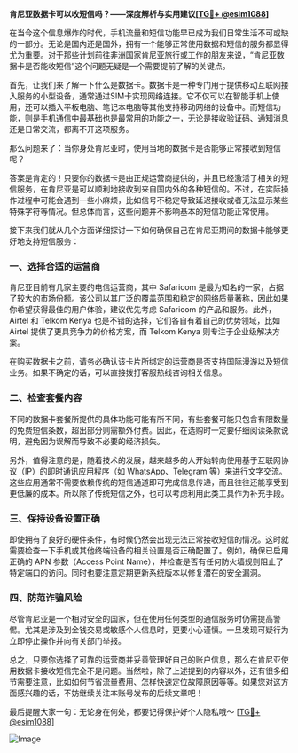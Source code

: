 **肯尼亚数据卡可以收短信吗？——深度解析与实用建议[[TG💪+ @esim1088](https://t.me/s/esim1088)]**

在当今这个信息爆炸的时代，手机流量和短信功能早已成为我们日常生活不可或缺的一部分。无论是国内还是国外，拥有一个能够正常使用数据和短信的服务都显得尤为重要。对于那些计划前往非洲国家肯尼亚旅行或工作的朋友来说，“肯尼亚数据卡是否能收短信”这个问题无疑是一个需要提前了解的关键点。

首先，让我们来了解一下什么是数据卡。数据卡是一种专门用于提供移动互联网接入服务的小型设备，通常通过SIM卡实现网络连接。它不仅可以在智能手机上使用，还可以插入平板电脑、笔记本电脑等其他支持移动网络的设备中。而短信功能，则是手机通信中最基础也是最常用的功能之一，无论是接收验证码、通知消息还是日常交流，都离不开这项服务。

那么问题来了：当你身处肯尼亚时，使用当地的数据卡是否能够正常接收到短信呢？

答案是肯定的！只要你的数据卡是由正规运营商提供的，并且已经激活了相关的短信服务，在肯尼亚是可以顺利地接收到来自国内外的各种短信的。不过，在实际操作过程中可能会遇到一些小麻烦，比如信号不稳定导致延迟接收或者无法显示某些特殊字符等情况。但总体而言，这些问题并不影响基本的短信功能正常使用。

接下来我们就从几个方面详细探讨一下如何确保自己在肯尼亚期间的数据卡能够更好地支持短信服务：

### 一、选择合适的运营商

肯尼亚目前有几家主要的电信运营商，其中 Safaricom 是最为知名的一家，占据了较大的市场份额。该公司以其广泛的覆盖范围和稳定的网络质量著称，因此如果你希望获得最佳的用户体验，建议优先考虑 Safaricom 的产品和服务。此外，Airtel 和 Telkom Kenya 也是不错的选择，它们各自有着自己的优势领域，比如 Airtel 提供了更具竞争力的价格方案，而 Telkom Kenya 则专注于企业级解决方案。

在购买数据卡之前，请务必确认该卡片所绑定的运营商是否支持国际漫游以及短信业务。如果不确定的话，可以直接拨打客服热线咨询相关信息。

### 二、检查套餐内容

不同的数据卡套餐所提供的具体功能可能有所不同，有些套餐可能只包含有限数量的免费短信条数，超出部分则需额外付费。因此，在选购时一定要仔细阅读条款说明，避免因为误解而导致不必要的经济损失。

另外，值得注意的是，随着技术的发展，越来越多的人开始转向使用基于互联网协议（IP）的即时通讯应用程序（如 WhatsApp、Telegram 等）来进行文字交流。这些应用通常不需要依赖传统的短信通道即可完成信息传递，而且往往还能享受到更低廉的成本。所以除了传统短信之外，也可以考虑利用此类工具作为补充手段。

### 三、保持设备设置正确

即使拥有了良好的硬件条件，有时候仍然会出现无法正常接收短信的情况。这时就需要检查一下手机或其他终端设备的相关设置是否正确配置了。例如，确保已启用正确的 APN 参数（Access Point Name），并检查是否有任何防火墙规则阻止了特定端口的访问。同时也要注意定期更新系统版本以修复潜在的安全漏洞。

### 四、防范诈骗风险

尽管肯尼亚是一个相对安全的国家，但在使用任何类型的通信服务时仍需提高警惕。尤其是涉及到金钱交易或敏感个人信息时，更要小心谨慎。一旦发现可疑行为立即停止操作并向有关部门举报。

总之，只要你选择了可靠的运营商并妥善管理好自己的账户信息，那么在肯尼亚使用数据卡接收短信完全不是问题。当然啦，除了上述提到的内容以外，还有很多细节需要注意，比如如何节省流量费用、怎样快速定位故障原因等等。如果您对这方面感兴趣的话，不妨继续关注本账号发布的后续文章吧！

最后提醒大家一句：无论身在何处，都要记得保护好个人隐私哦～ [[TG💪+ @esim1088](https://t.me/s/esim1088)] 

![Image](https://i.postimg.cc/4NQfJmqS/Snipaste-2025-05-13-00-14-12.png)
